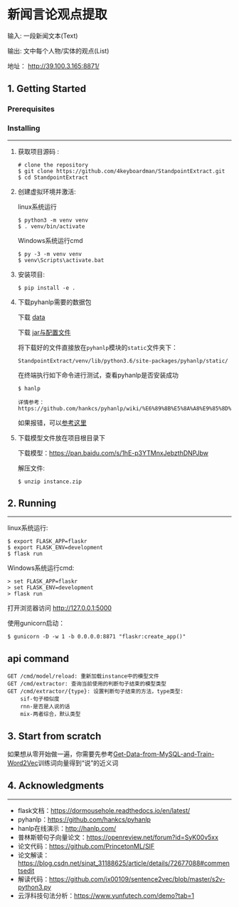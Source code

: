 # 新闻言论观点提取


 输入: 一段新闻文本(Text)

 输出: 文中每个人物/实体的观点(List)
 
 地址： http://39.100.3.165:8871/

## 1. Getting Started

### Prerequisites


### Installing
-------
1. 获取项目源码 :

       # clone the repository
       $ git clone https://github.com/4keyboardman/StandpointExtract.git
       $ cd StandpointExtract

2. 创建虚拟环境并激活:

   linux系统运行

       $ python3 -m venv venv
       $ . venv/bin/activate

   Windows系统运行cmd

       $ py -3 -m venv venv
       $ venv\Scripts\activate.bat

3. 安装项目:

       $ pip install -e .

4. 下载pyhanlp需要的数据包

   下载 [data](http://nlp.hankcs.com/download.php?file=data)

   下载 [jar与配置文件](http://nlp.hankcs.com/download.php?file=jar)

   将下载好的文件直接放在`pyhanlp`模块的`static`文件夹下：

      `StandpointExtract/venv/lib/python3.6/site-packages/pyhanlp/static/ `

   在终端执行如下命令进行测试，查看pyhanlp是否安装成功

       $ hanlp

       详情参考：https://github.com/hankcs/pyhanlp/wiki/%E6%89%8B%E5%8A%A8%E9%85%8D%E7%BD%AE
   如果报错，可以[参考这里](https://www.jianshu.com/writer#/notebooks/35711942/notes/53734788/preview)

5. 下载模型文件放在项目根目录下

   下载模型：https://pan.baidu.com/s/1hE-p3YTMnxJebzthDNPJbw

   解压文件:

       $ unzip instance.zip

## 2. Running 
---
linux系统运行:

    $ export FLASK_APP=flaskr
    $ export FLASK_ENV=development
    $ flask run

Windows系统运行cmd:

    > set FLASK_APP=flaskr
    > set FLASK_ENV=development
    > flask run

打开浏览器访问 http://127.0.0.1:5000

使用gunicorn启动：

    $ gunicorn -D -w 1 -b 0.0.0.0:8871 "flaskr:create_app()"

api command
---
    GET /cmd/model/reload: 重新加载instance中的模型文件
    GET /cmd/extractor: 查询当前使用的判断句子结束的模型类型
    GET /cmd/extractor/{type}: 设置判断句子结束的方法，type类型: 
        sif-句子相似度
        rnn-是否是人说的话
        mix-两者综合，默认类型

## 3. Start from scratch

如果想从零开始做一遍，你需要先参考[Get-Data-from-MySQL-and-Train-Word2Vec](https://github.com/DeqianBai/Get-Data-from-MySQL-and-Train-Word2Vec)训练词向量得到“说”的近义词


## 4. Acknowledgments
---

- flask文档：https://dormousehole.readthedocs.io/en/latest/
- pyhanlp：https://github.com/hankcs/pyhanlp
- hanlp在线演示：http://hanlp.com/
- 普林斯顿句子向量论文：https://openreview.net/forum?id=SyK00v5xx
- 论文代码：https://github.com/PrincetonML/SIF
- 论文解读：https://blog.csdn.net/sinat_31188625/article/details/72677088#commentsedit
- 解读代码：https://github.com/jx00109/sentence2vec/blob/master/s2v-python3.py
- 云浮科技句法分析：https://www.yunfutech.com/demo?tab=1

